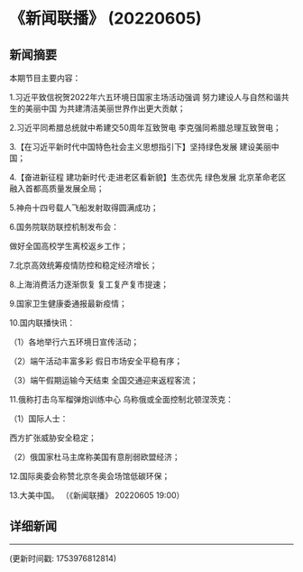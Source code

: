 # 《新闻联播》 (20220605)

## 新闻摘要

本期节目主要内容：


1.习近平致信祝贺2022年六五环境日国家主场活动强调 努力建设人与自然和谐共生的美丽中国 为共建清洁美丽世界作出更大贡献；


2.习近平同希腊总统就中希建交50周年互致贺电 李克强同希腊总理互致贺电；


3.【在习近平新时代中国特色社会主义思想指引下】坚持绿色发展 建设美丽中国；


4.【奋进新征程 建功新时代·走进老区看新貌】生态优先 绿色发展 北京革命老区融入首都高质量发展全局；


5.神舟十四号载人飞船发射取得圆满成功；


6.国务院联防联控机制发布会：

做好全国高校学生离校返乡工作；


7.北京高效统筹疫情防控和稳定经济增长；


8.上海消费活力逐渐恢复 复工复产复市提速；


9.国家卫生健康委通报最新疫情；


10.国内联播快讯：


（1）各地举行六五环境日宣传活动；


（2）端午活动丰富多彩 假日市场安全平稳有序；


（3）端午假期运输今天结束 全国交通迎来返程客流；


11.俄称打击乌军榴弹炮训练中心 乌称俄或全面控制北顿涅茨克：


（1）国际人士：

西方扩张威胁安全稳定；


（2）俄国家杜马主席称美国有意削弱欧盟经济；


12.国际奥委会称赞北京冬奥会场馆低碳环保；


13.大美中国。
（《新闻联播》 20220605 19:00）

## 详细新闻

---

(更新时间戳: 1753976812814)


